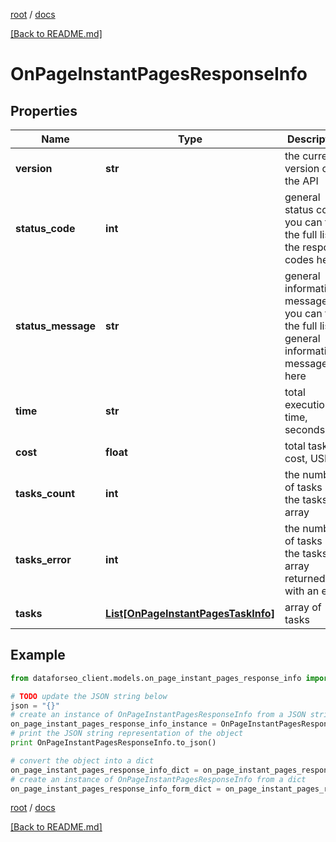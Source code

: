 [root](./../ "root") / [docs](./ "docs")

[[Back to README.md]](./../README.md "[Back to README.md]")

# OnPageInstantPagesResponseInfo

## Properties

Name | Type | Description | Notes
------------ | ------------- | ------------- | -------------
**version** | **str** | the current version of the API | [optional]
**status_code** | **int** | general status code you can find the full list of the response codes here | [optional]
**status_message** | **str** | general informational message you can find the full list of general informational messages here | [optional]
**time** | **str** | total execution time, seconds | [optional]
**cost** | **float** | total tasks cost, USD | [optional]
**tasks_count** | **int** | the number of tasks in the tasks array | [optional]
**tasks_error** | **int** | the number of tasks in the tasks array returned with an error | [optional]
**tasks** | [**List[OnPageInstantPagesTaskInfo]**](OnPageInstantPagesTaskInfo.md) | array of tasks | [optional]

## Example

```python
from dataforseo_client.models.on_page_instant_pages_response_info import OnPageInstantPagesResponseInfo

# TODO update the JSON string below
json = "{}"
# create an instance of OnPageInstantPagesResponseInfo from a JSON string
on_page_instant_pages_response_info_instance = OnPageInstantPagesResponseInfo.from_json(json)
# print the JSON string representation of the object
print OnPageInstantPagesResponseInfo.to_json()

# convert the object into a dict
on_page_instant_pages_response_info_dict = on_page_instant_pages_response_info_instance.to_dict()
# create an instance of OnPageInstantPagesResponseInfo from a dict
on_page_instant_pages_response_info_form_dict = on_page_instant_pages_response_info.from_dict(on_page_instant_pages_response_info_dict)
```

  

[root](./../ "root") / [docs](./ "docs")

[[Back to README.md]](./../README.md "[Back to README.md]")
